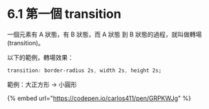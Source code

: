 # 6.1 第一個 transition

一個元素有 A 狀態，有 B 狀態，而 A 狀態 到 B 狀態的過程，就叫做轉場(transition)。

以下的範例，轉場效果：

```css
transition: border-radius 2s, width 2s, height 2s;
```



範例：大正方形 → 小圓形

{% embed url="https://codepen.io/carlos411/pen/GRPKWJg" %}



